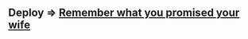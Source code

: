 ## Deploy => [Remember what you promised your wife](https://what-i-promised-my-wife-todo.netlify.app/)


